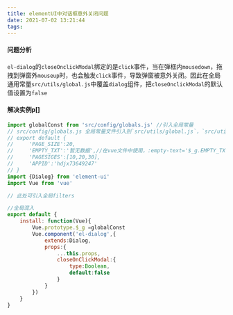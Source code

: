 ```yaml
---
title: elementUI中对话框意外关闭问题
date: 2021-07-02 13:21:44
tags:
---
```

#### 问题分析

`el-dialog`的`closeOnclickModal`绑定的是`click`事件，当在弹框内`mousedown`，拖拽到弹窗外`mouseup`时，也会触发`click`事件，导致弹窗被意外关闭。因此在全局通用常量`src/utils/global.js`中覆盖`dialog`组件，把`closeOnclickModal`的默认值设置为`false`

#### 解决实例p[]

```javascript
import globalConst from 'src/config/globals.js' //引入全局常量
// src/config/globals.js 全局常量文件引入到`src/utils/global.js`，`src/utils/global.js`再引入到`main.js`
// export default {
//     'PAGE_SIZE':20,
//     'EMPTY_TXT':'暂无数据',//在vue文件中使用，:empty-text='$_g.EMPTY_TXT', :page-size='$_g.PAGE_SIZE',在`data`里面`pageSize:this.$_g.PAGE_SIZE`
//     'PAGESIGES':[10,20,30],
//     'APPID':'hdjx73649247'
// }
import {Dialog} from 'element-ui'
import Vue from 'vue'

// 此处可引入全局filters

//全局混入
export default {
    install: function(Vue){
        Vue.prototype.$_g =globalConst
        Vue.component('el-dialog',{
            extends:Dialog,
            props:{
                ...this.props,
                closeOnClickModal:{
                    type:Boolean,
                    default:false
                }
            }
        })
    }
}

```
